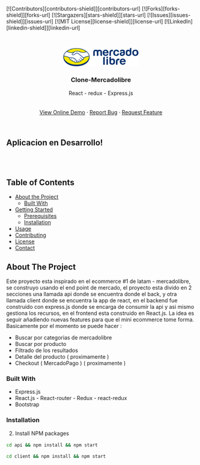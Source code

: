 [![Contributors][contributors-shield]][contributors-url]
[![Forks][forks-shield]][forks-url]
[![Stargazers][stars-shield]][stars-url]
[![Issues][issues-shield]][issues-url]
[![MIT License][license-shield]][license-url]
[![LinkedIn][linkedin-shield]][linkedin-url]

<br />
<p align="center">
  <a href="https://github.com/silverbryan">
    <img src="images/mercado-libre-logo.svg" alt="Logo Mercadolibre" width="200" >
  </a>

  <h3 align="center">Clone-Mercadolibre</h3>

  <p align="center">
    React - redux - Express.js
    <br />
    <br />
    <br />
    <a href="https://clone-mercadolibre.herokuapp.com/">View Online Demo</a>
    ·
    <a href="https://github.com/github_username/repo_name/issues">Report Bug</a>
    ·
    <a href="https://github.com/github_username/repo_name/issues">Request Feature</a>
  </p>
</p>
<br>

## Aplicacion en Desarrollo!
<br>
<br>

## Table of Contents

* [About the Project](#about-the-project)
  * [Built With](#built-with)
* [Getting Started](#getting-started)
  * [Prerequisites](#prerequisites)
  * [Installation](#installation)
* [Usage](#usage)
* [Contributing](#contributing)
* [License](#license)
* [Contact](#contact)

## About The Project
Este proyecto esta inspirado en el ecommerce #1 de latam - mercadolibre, se construyo usando el end point de mercado, el proyecto esta divido en 2 secciones una llamada api donde se encuentra donde el back, y otra llamada client donde se encuentra la app de react, en el backend fue construido con express.js donde se encarga de consumir la api y asi mismo gestiona los recursos, en el frontend esta construido en React.js. La idea es seguir añadiendo nuevas features para que el mini ecommerce tome forma.
Basicamente por el momento se puede hacer : 
- Buscar por categorias de mercadolibre
- Buscar por producto
- Filtrado de los resultados
- Detalle del producto ( proximamente )
- Checkout ( MercadoPago ) ( proximamente )

### Built With

* []()Express.js
* []()React.js - React-router - Redux - react-redux
* []()Bootstrap

### Installation

2. Install NPM packages
```sh
cd api && npm install && npm start
```

```sh
cd client && npm install && npm start
```